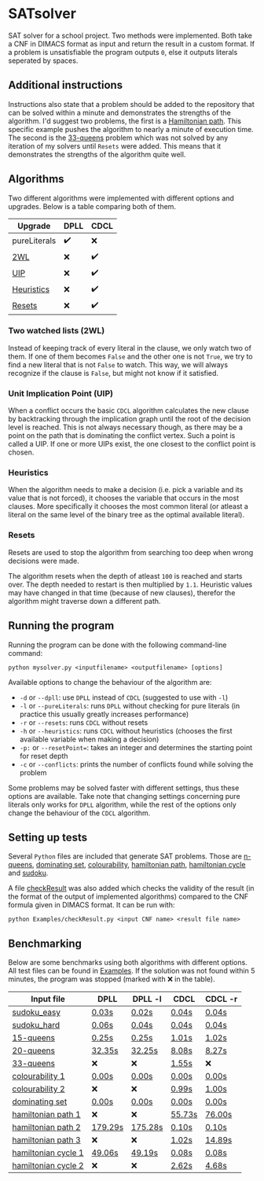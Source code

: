 # SATsolver #
SAT solver for a school project. Two methods were implemented. Both take a CNF in DIMACS format as input and return the result in a custom format. If a problem is unsatisfiable the program outputs `0`, else it outputs literals seperated by spaces.

## Additional instructions
Instructions also state that a problem should be added to the repository that can be solved within a minute and demonstrates the strengths of the algorithm. I'd suggest two problems, the first is a [Hamiltonian path](Examples/hamiltonian_path/g1/sat.txt). This specific example pushes the algorithm to nearly a minute of execution time. The second is the [33-queens](Examples/nqueens/sat33.txt) problem which was not solved by any iteration of my solvers until `Resets` were added. This means that it demonstrates the strengths of the algorithm quite well.

## Algorithms
Two different algorithms were implemented with different options and upgrades. Below is a table comparing both of them.

Upgrade | DPLL | CDCL
------- | ---- | ----
pureLiterals | :heavy_check_mark: | :x:
[2WL](#two-watched-lists-2wl "Goto 2WL") | :x: | :heavy_check_mark:
[UIP](#unit-implication-point-uip "Goto UIP") | :x: | :heavy_check_mark:
[Heuristics](#heuristics "Goto Heuristics") | :x: | :heavy_check_mark:
[Resets](#resets "Goto Resets") | :x: | :heavy_check_mark:

### Two watched lists (2WL)
Instead of keeping track of every literal in the clause, we only watch two of them. If one of them becomes `False` and the other one is not `True`, we try to find a new literal that is not `False` to watch. This way, we will always recognize if the clause is `False`, but might not know if it satisfied.

### Unit Implication Point (UIP)
When a conflict occurs the basic `CDCL` algorithm calculates the new clause by backtracking through the implication graph until the root of the decision level is reached. This is not always necessary though, as there may be a point on the path that is dominating the conflict vertex. Such a point is called a UIP. If one or more UIPs exist, the one closest to the conflict point is chosen.

### Heuristics
When the algorithm needs to make a decision (i.e. pick a variable and its value that is not forced), it chooses the variable that occurs in the most clauses. More specifically it chooses the most common literal (or atleast a literal on the same level of the binary tree as the optimal available literal).

### Resets
Resets are used to stop the algorithm from searching too deep when wrong decisions were made.

The algorithm resets when the depth of atleast `100` is reached and starts over. The depth needed to restart is then multiplied by `1.1`. Heuristic values may have changed in that time (because of new clauses), therefor the algorithm might traverse down a different path.

## Running the program
Running the program can be done with the following command-line command:

`python mysolver.py <inputfilename> <outputfilename> [options]`

Available options to change the behaviour of the algorithm are:
* `-d` or `--dpll`: use `DPLL` instead of `CDCL` (suggested to use with `-l`)
* `-l` or `--pureLiterals`: runs `DPLL` without checking for pure literals (in practice this usually greatly increases performance)
* `-r` or `--resets`: runs `CDCL` without resets
* `-h` or `--heuristics`: runs `CDCL` without heuristics (chooses the first available variable when making a decision)
* `-p:` or `--resetPoint=`: takes an integer and determines the starting point for reset depth
* `-c` or `--conflicts`: prints the number of conflicts found while solving the problem

Some problems may be solved faster with different settings, thus these options are available. Take note that changing settings concerning pure literals only works for `DPLL` algorithm, while the rest of the options only change the behaviour of the `CDCL` algorithm.

## Setting up tests
Several `Python` files are included that generate SAT problems. Those are [n-queens](Examples/nqueens/nqueens2sat.py), [dominating set](Examples/domset/domset2sat.py), [colourability](Examples/colourability/col2sat.py), [hamiltonian path](Examples/hamiltonian_path/hampath2sat.py), [hamiltonian cycle](Examples/hamiltonian_cycle/hamcycle2sat.py) and [sudoku](Examples/sudoku/sudoku2sat.py).

A file [checkResult](Examples/checkResult.py) was also added which checks the validity of the result (in the format of the output of implemented algorithms) compared to the CNF formula given in DIMACS format. It can be run with:

`python Examples/checkResult.py <input CNF name> <result file name>`

## Benchmarking
Below are some benchmarks using both algorithms with different options. All test files can be found in [Examples](Examples). If the solution was not found within 5 minutes, the program was stopped (marked with :x: in the table).

Input file | DPLL | DPLL -l | CDCL | CDCL -r
---------- | ---- | ------- | ---- | -------
[sudoku_easy](Examples/sudoku/s2/sat.txt) | [0.03s](Examples/sudoku/s2/sol3.txt) | [0.02s](Examples/sudoku/s2/sol4.txt) | [0.04s](Examples/sudoku/s2/sol1.txt) | [0.04s](Examples/sudoku/s2/sol2.txt)
[sudoku_hard](Examples/sudoku/s1/sat.txt) | [0.06s](Examples/sudoku/s1/sol3.txt) | [0.04s](Examples/sudoku/s1/sol4.txt) | [0.04s](Examples/sudoku/s1/sol1.txt) | [0.04s](Examples/sudoku/s1/sol2.txt)
[15-queens](Examples/nqueens/sat15.txt) | [0.25s](Examples/nqueens/sol153.txt) | [0.25s](Examples/nqueens/sol154.txt) | [1.01s](Examples/nqueens/sol151.txt) | [1.02s](Examples/nqueens/sol152.txt)
[20-queens](Examples/nqueens/sat20.txt) | [32.35s](Examples/nqueens/sol203.txt) | [32.25s](Examples/nqueens/sol204.txt) | [8.08s](Examples/nqueens/sol201.txt) | [8.27s](Examples/nqueens/sol202.txt)
[33-queens](Examples/nqueens/sat33.txt) | :x: | :x: | [1.55s](Examples/nqueens/sol331.txt) | :x:
[colourability 1](Examples/colourability/g1/sat2.txt) | [0.00s](Examples/colourability/g1/sol3.txt) | [0.00s](Examples/colourability/g1/sol4.txt) | [0.00s](Examples/colourability/g1/sol1.txt) | [0.00s](Examples/colourability/g1/sol2.txt)
[colourability 2](Examples/colourability/g2/sat5.txt) | :x: | :x: | [0.99s](Examples/colourability/g2/sol1.txt) | [1.00s](Examples/colourability/g2/sol2.txt)
[dominating set](Examples/domset/g1/sat3.txt) | [0.00s](Examples/domset/g1/sol3.txt) | [0.00s](Examples/domset/g1/sol4.txt) | [0.00s](Examples/domset/g1/sol1.txt) | [0.00s](Examples/domset/g1/sol2.txt)
[hamiltonian path 1](Examples/hamiltonian_path/g1/sat.txt) | :x: | :x: | [55.73s](Examples/hamiltonian_path/g1/sol1.txt) | [76.00s](Examples/hamiltonian_path/g1/sol2.txt)
[hamiltonian path 2](Examples/hamiltonian_path/g2/sat.txt) | [179.29s](Examples/hamiltonian_path/g2/sol3.txt) | [175.28s](Examples/hamiltonian_path/g2/sol4.txt) | [0.10s](Examples/hamiltonian_path/g2/sol1.txt) | [0.10s](Examples/hamiltonian_path/g2/sol2.txt)
[hamiltonian path 3](Examples/hamiltonian_path/g3/sat.txt) | :x: | :x: | [1.02s](Examples/hamiltonian_path/g3/sol1.txt) | [14.89s](Examples/hamiltonian_path/g3/sol2.txt)
[hamiltonian cycle 1](Examples/hamiltonian_cycle/g1/sat.txt) | [49.06s](Examples/hamiltonian_cycle/g1/sol3.txt) | [49.19s](Examples/hamiltonian_cycle/g1/sol4.txt) | [0.08s](Examples/hamiltonian_cycle/g1/sol1.txt) | [0.08s](Examples/hamiltonian_cycle/g1/sol2.txt)
[hamiltonian cycle 2](Examples/hamiltonian_cycle/g2/sat.txt) | :x: | :x: | [2.62s](Examples/hamiltonian_cycle/g2/sol1.txt) | [4.68s](Examples/hamiltonian_cycle/g2/sol2.txt)
